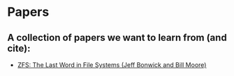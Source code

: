 # Papers

## A collection of papers we want to learn from (and cite):

* [ZFS: The Last Word in File Systems (Jeff Bonwick and Bill Moore)](https://www.youtube.com/watch?v=NRoUC9P1PmA)
